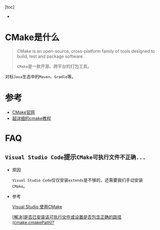 [toc]

- 

# CMake是什么

> CMake is an open-source, cross-platform family of tools designed to build, test and package software.
>
> `CMake`是一款开源、跨平台的打包工具。

对标`Java`生态中的`Maven`、`Gradle`等。

# 参考

- <a href='https://cmake.org/'>CMake官网</a>
- <a href='https://blog.csdn.net/zhuiyunzhugang/article/details/88142908'>超详细的cmake教程</a>

# FAQ

## `Visual Studio Code`提示`CMake可执行文件不正确...`

- 原因

  `Visual Studio Code`仅仅安装`extends`是不够的，还需要我们手动安装`CMake`。

- 参考

  <a href='https://code.visualstudio.com/docs/cpp/CMake-linux'>Visual Studio 使用CMake</a>

  <a href='https://blog.csdn.net/weixin_38428827/article/details/108297796'>[解决]是否已安装该可执行文件或设置是否包含正确的路径(cmake.cmakePath)?</a>